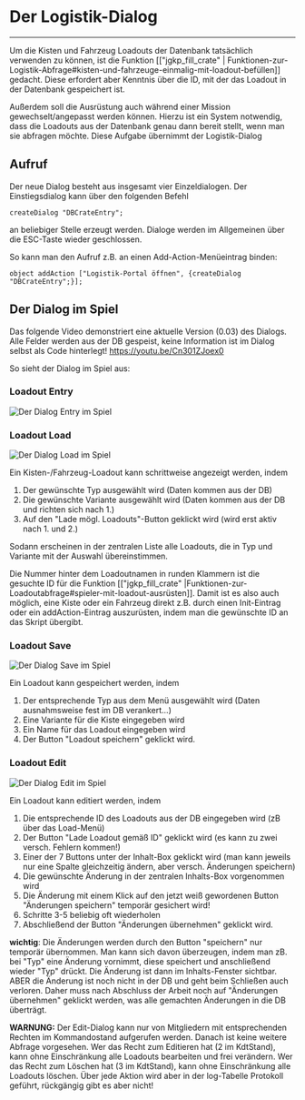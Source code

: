 # Der Logistik-Dialog
***
Um die Kisten und Fahrzeug Loadouts der Datenbank tatsächlich verwenden zu können, ist die Funktion [["jgkp_fill_crate" | Funktionen-zur-Logistik-Abfrage#kisten-und-fahrzeuge-einmalig-mit-loadout-befüllen]] gedacht. Diese erfordert aber Kenntnis über die ID, mit der das Loadout in der Datenbank gespeichert ist.

Außerdem soll die Ausrüstung auch während einer Mission gewechselt/angepasst werden können. Hierzu ist ein System notwendig, dass die Loadouts aus der Datenbank genau dann bereit stellt, wenn man sie abfragen möchte. Diese Aufgabe übernimmt der Logistik-Dialog

## Aufruf
Der neue Dialog besteht aus insgesamt vier Einzeldialogen. 
Der Einstiegsdialog kann über den folgenden Befehl
```SQF
createDialog "DBCrateEntry";
```
an beliebiger Stelle erzeugt werden. Dialoge werden im Allgemeinen über die ESC-Taste wieder geschlossen.

So kann man den Aufruf z.B. an einen Add-Action-Menüeintrag binden:
```SQF
object addAction ["Logistik-Portal öffnen", {createDialog "DBCrateEntry";}];
```

## Der Dialog im Spiel
Das folgende Video demonstriert eine aktuelle Version (0.03) des Dialogs. Alle Felder werden aus der DB gespeist, keine Information ist im Dialog selbst als Code hinterlegt!
<https://youtu.be/Cn301ZJoex0>

So sieht der Dialog im Spiel aus:
### Loadout Entry
![Der Dialog Entry im Spiel](http://i.imgur.com/u0O6Hyz.png)

### Loadout Load
![Der Dialog Load im Spiel](http://i.imgur.com/yM0HGtF.png)

Ein Kisten-/Fahrzeug-Loadout kann schrittweise angezeigt werden, indem
 1. Der gewünschte Typ ausgewählt wird (Daten kommen aus der DB)
 2. Die gewünschte Variante ausgewählt wird (Daten kommen aus der DB und richten sich nach 1.)
 3. Auf den "Lade mögl. Loadouts"-Button geklickt wird (wird erst aktiv nach 1. und 2.)

Sodann erscheinen in der zentralen Liste alle Loadouts, die in Typ und Variante mit der Auswahl übereinstimmen.

Die Nummer hinter dem Loadoutnamen in runden Klammern ist die gesuchte ID für die Funktion [["jgkp_fill_crate" |Funktionen-zur-Loadoutabfrage#spieler-mit-loadout-ausrüsten]]. Damit ist es also auch möglich, eine Kiste oder ein Fahrzeug direkt z.B. durch einen Init-Eintrag oder ein addAction-Eintrag auszurüsten, indem man die gewünschte ID an das Skript übergibt. 

### Loadout Save
![Der Dialog Save im Spiel](http://i.imgur.com/fxwh42s.png)

Ein Loadout kann gespeichert werden, indem
 1. Der entsprechende Typ aus dem Menü ausgewählt wird (Daten ausnahmsweise fest im DB verankert...)
 2. Eine Variante für die Kiste eingegeben wird
 3. Ein Name für das Loadout eingegeben wird
 4. Der Button "Loadout speichern" geklickt wird.

### Loadout Edit
![Der Dialog Edit im Spiel](http://i.imgur.com/udNpbfG.png)

Ein Loadout kann editiert werden, indem
 1. Die entsprechende ID des Loadouts aus der DB eingegeben wird (zB über das Load-Menü)
 2. Der Button "Lade Loadout gemäß ID" geklickt wird (es kann zu zwei versch. Fehlern kommen!)
 3. Einer der 7 Buttons unter der Inhalt-Box geklickt wird (man kann jeweils nur eine Spalte gleichzeitig ändern, aber versch. Änderungen speichern)
 4. Die gewünschte Änderung in der zentralen Inhalts-Box vorgenommen wird
 5. Die Änderung mit einem Klick auf den jetzt weiß gewordenen Button "Änderungen speichern" temporär gesichert wird!
 6. Schritte 3-5 beliebig oft wiederholen
 7. Abschließend der Button "Änderungen übernehmen" geklickt wird.

**wichtig**: Die Änderungen werden durch den Button "speichern" nur temporär übernommen. Man kann sich davon überzeugen, indem man zB. bei "Typ" eine Änderung vornimmt, diese speichert und anschließend wieder "Typ" drückt. Die Änderung ist dann im Inhalts-Fenster sichtbar. ABER die Änderung ist noch nicht in der DB und geht beim Schließen auch verloren. Daher muss nach Abschluss der Arbeit noch auf "Änderungen übernehmen" geklickt werden, was alle gemachten Änderungen in die DB überträgt.

**WARNUNG:** Der Edit-Dialog kann nur von Mitgliedern mit entsprechenden Rechten im Kommandostand aufgerufen werden. Danach ist keine weitere Abfrage vorgesehen. Wer das Recht zum Editieren hat (2 im KdtStand), kann ohne Einschränkung alle Loadouts bearbeiten und frei verändern. Wer das Recht zum Löschen hat (3 im KdtStand), kann ohne Einschränkung alle Loadouts löschen. Über jede Aktion wird aber in der log-Tabelle Protokoll geführt, rückgängig gibt es aber nicht!
